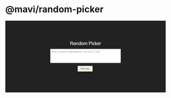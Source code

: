 # @mavi/random-picker

<a align="center" href="https://mavi.github.io/random-picker" target="_blank">  
    <img src="example.png" href="" alt="Example image of Website." />
</a>
